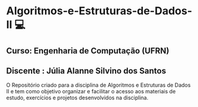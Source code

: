 # Algoritmos-e-Estruturas-de-Dados-II 💻
## Curso:  Engenharia de Computação (UFRN)
## Discente : Júlia Alanne Silvino dos Santos 
O Repositório criado para a disciplina de Algoritmos e Estruturas de Dados II e 
tem como objetivo organizar e facilitar o acesso aos materiais de estudo, exercícios e projetos desenvolvidos na disciplina.
